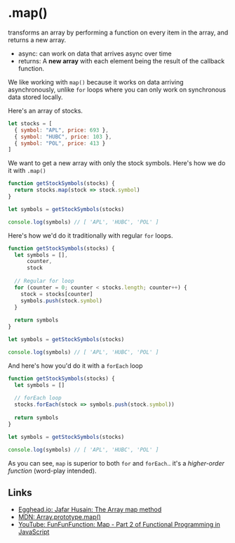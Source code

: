 # .map()

transforms an array by performing a function on every item in the array, and returns a new array.

- async: can work on data that arrives async over time
- returns: A **new array** with each element being the result of the callback function.

We like working with `map()` because it works on data arriving asynchronously, unlike `for` loops where you can only work on synchronous data stored locally.


Here's an array of stocks. 

```javascript
let stocks = [
  { symbol: "APL", price: 693 },
  { symbol: "HUBC", price: 103 },
  { symbol: "POL", price: 413 }
]
```
We want to get a new array with only the stock symbols. Here's how we do it with `.map()`

```javascript
function getStockSymbols(stocks) {
  return stocks.map(stock => stock.symbol)
}

let symbols = getStockSymbols(stocks)

console.log(symbols) // [ 'APL', 'HUBC', 'POL' ]
```

Here's how we'd do it traditionally with regular `for` loops.

```javascript
function getStockSymbols(stocks) {
  let symbols = [],
      counter,
      stock
   
  // Regular for loop
  for (counter = 0; counter < stocks.length; counter++) {
    stock = stocks[counter]
    symbols.push(stock.symbol)
  }
  
  return symbols
}

let symbols = getStockSymbols(stocks)

console.log(symbols) // [ 'APL', 'HUBC', 'POL' ]
```

And here's how you'd do it with a `forEach` loop

```javascript
function getStockSymbols(stocks) {
  let symbols = []
  
  // forEach loop
  stocks.forEach(stock => symbols.push(stock.symbol))
  
  return symbols
}

let symbols = getStockSymbols(stocks)

console.log(symbols) // [ 'APL', 'HUBC', 'POL' ]
```

As you can see, `map` is superior to both `for` and `forEach`..  it's a _higher-order function_ (word-play intended).

Links
---
- [Egghead.io: Jafar Husain: The Array map method](https://egghead.io/lessons/javascript-the-array-map-method)
- [MDN: Array.prototype.map()](https://developer.mozilla.org/en-US/docs/Web/JavaScript/Reference/Global_Objects/Array/map)
- [YouTube: FunFunFunction: Map - Part 2 of Functional Programming in JavaScript](https://www.youtube.com/watch?v=bCqtb-Z5YGQ&t=89s)